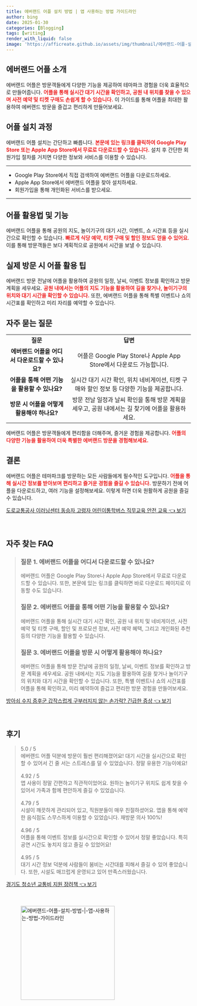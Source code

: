 ```yaml
---
title: 에버랜드 어플 설치 방법 | 앱 사용하는 방법 가이드라인
author: bing
date: 2025-01-30
categories: [Blogging]
tags: [writing]
render_with_liquid: false
image: 'https://afficreate.github.io/assets/img/thumbnail/에버랜드-어플-설치-방법-|-앱-사용하는-방법-가이드라인.webp'
---
```



<h2 id='에버랜드_어플_소개'>에버랜드 어플 소개</h2>

<p>에버랜드 어플은 방문객들에게 다양한 기능을 제공하여 테마파크 경험을 더욱 효율적으로 만들어줍니다. <b><span style="color: #ee2323;">어플을 통해 실시간 대기 시간을 확인하고, 공원 내 위치를 찾을 수 있으며 사전 예약 및 티켓 구매도 손쉽게 할 수 있습니다.</span></b> 이 가이드를 통해 어플을 최대한 활용하여 에버랜드 방문을 즐겁고 편리하게 만들어보세요.</p>

<h2 id='어플_설치_과정'>어플 설치 과정</h2>

<p>에버랜드 어플 설치는 간단하고 빠릅니다. <b><span style="color: #ee2323;">본문에 있는 링크를 클릭하여 Google Play Store 또는 Apple App Store에서 무료로 다운로드할 수 있습니다.</span></b> 설치 후 간단한 회원가입 절차를 거치면 다양한 정보와 서비스를 이용할 수 있습니다.</p>

<hr />

<ul>
    <li>Google Play Store에서 직접 검색하여 에버랜드 어플을 다운로드하세요.</li>
    <li>Apple App Store에서 에버랜드 어플을 찾아 설치하세요.</li>
    <li>회원가입을 통해 개인화된 서비스를 받으세요.</li>
</ul>

<hr />

<h2 id='어플_활용법_및_기능'>어플 활용법 및 기능</h2>

<p>에버랜드 어플을 통해 공원의 지도, 놀이기구의 대기 시간, 이벤트, 쇼 시간표 등을 실시간으로 확인할 수 있습니다. <b><span style="color: #ee2323;">빠르게 식당 예약, 티켓 구매 및 할인 정보도 얻을 수 있어요.</span></b> 이를 통해 방문객들은 보다 계획적으로 공원에서 시간을 보낼 수 있습니다.</p>

<h2 id='실제_방문_시_어플_활용_팁'>실제 방문 시 어플 활용 팁</h2>

<p>에버랜드 방문 전날에 어플을 활용하여 공원의 일정, 날씨, 이벤트 정보를 확인하고 방문 계획을 세우세요. <b><span style="color: #ee2323;">공원 내에서는 어플의 지도 기능을 활용하여 길을 찾거나, 놀이기구의 위치와 대기 시간을 확인할 수 있습니다.</span></b> 또한, 에버랜드 어플을 통해 특별 이벤트나 쇼의 시간표를 확인하고 미리 자리를 예약할 수 있습니다.</p>

<h2 id='자주_묻는_질문'>자주 묻는 질문</h2>

<table>
    <tr>
        <td style="text-align: center; height: 17px;"><b>질문</b></td>
        <td style="text-align: center; height: 17px;"><b>답변</b></td>
    </tr>
    <tr>
        <td style="text-align: center; height: 17px;"><b>에버랜드 어플을 어디서 다운로드할 수 있나요?</b></td>
        <td style="text-align: center; height: 17px;">어플은 Google Play Store나 Apple App Store에서 다운로드 가능합니다.</td>
    </tr>
    <tr>
        <td style="text-align: center; height: 17px;"><b>어플을 통해 어떤 기능을 활용할 수 있나요?</b></td>
        <td style="text-align: center; height: 17px;">실시간 대기 시간 확인, 위치 네비게이션, 티켓 구매와 할인 정보 등 다양한 기능을 제공합니다.</td>
    </tr>
    <tr>
        <td style="text-align: center; height: 17px;"><b>방문 시 어플을 어떻게 활용해야 하나요?</b></td>
        <td style="text-align: center; height: 17px;">방문 전날 일정과 날씨 확인을 통해 방문 계획을 세우고, 공원 내에서는 길 찾기에 어플을 활용하세요.</td>
    </tr>
</table>

<p>에버랜드 어플은 방문객들에게 편리함을 더해주며, 즐거운 경험을 제공합니다. <b><span style="color: #ee2323;">어플의 다양한 기능을 활용하여 더욱 특별한 에버랜드 방문을 경험해보세요.</span></b></p>

<h2 id='결론'>결론</h2>

<p>에버랜드 어플은 테마파크를 방문하는 모든 사람들에게 필수적인 도구입니다. <b><span style="color: #ee2323;">어플을 통해 실시간 정보를 받아보며 편리하고 즐거운 경험을 즐길 수 있습니다.</span></b> 방문하기 전에 어플을 다운로드하고, 여러 기능을 설정해보세요. 이렇게 하면 더욱 원활하게 공원을 즐길 수 있습니다.</p>


<p><a class="click-button" title="도로교통공사 이러닝센터 동승자 고령자 어린이통학버스 직무교육 안전 교육" href="https://afficreate.github.io/posts/%EB%8F%84%EB%A1%9C%EA%B5%90%ED%86%B5%EA%B3%B5%EC%82%AC-%EC%9D%B4%EB%9F%AC%EB%8B%9D%EC%84%BC%ED%84%B0-%EB%8F%99%EC%8A%B9%EC%9E%90-%EA%B3%A0%EB%A0%B9%EC%9E%90-%EC%96%B4%EB%A6%B0%EC%9D%B4%ED%86%B5%ED%95%99%EB%B2%84%EC%8A%A4-%EC%A7%81%EB%AC%B4%EA%B5%90%EC%9C%A1-%EC%95%88%EC%A0%84-%EA%B5%90%EC%9C%A1/" rel="dofollow">도로교통공사 이러닝센터 동승자 고령자 어린이통학버스 직무교육 안전 교육 👈 보기</a></p><br>
<h2 id='자주_찾는_FAQ'>자주 찾는 FAQ</h2>
<div itemscope="" itemtype="https://schema.org/FAQPage"> 
<blockquote> 
<div itemscope="" itemprop="mainEntity" itemtype="https://schema.org/Question"> 
<h3 itemprop="name">질문 1. 에버랜드 어플을 어디서 다운로드할 수 있나요?</h3> 
<div itemscope="" itemprop="acceptedAnswer" itemtype="https://schema.org/Answer"> 
<span itemprop="text"> 
<p>에버랜드 어플은 Google Play Store나 Apple App Store에서 무료로 다운로드할 수 있습니다. 또한, 본문에 있는 링크를 클릭하면 바로 다운로드 페이지로 이동할 수도 있습니다.</p> 
</span> 
</div> 
</div> 

<div itemscope="" itemprop="mainEntity" itemtype="https://schema.org/Question"> 
<h3 itemprop="name">질문 2. 에버랜드 어플을 통해 어떤 기능을 활용할 수 있나요?</h3> 
<div itemscope="" itemprop="acceptedAnswer" itemtype="https://schema.org/Answer"> 
<span itemprop="text"> 
<p>에버랜드 어플을 통해 실시간 대기 시간 확인, 공원 내 위치 및 네비게이션, 사전 예약 및 티켓 구매, 할인 및 프로모션 정보, 사전 예약 혜택, 그리고 개인화된 추천 등의 다양한 기능을 활용할 수 있습니다.</p> 
</span> 
</div> 
</div> 

<div itemscope="" itemprop="mainEntity" itemtype="https://schema.org/Question"> 
<h3 itemprop="name">질문 3. 에버랜드 어플을 방문 시 어떻게 활용해야 하나요?</h3> 
<div itemscope="" itemprop="acceptedAnswer" itemtype="https://schema.org/Answer"> 
<span itemprop="text"> 
<p>에버랜드 어플을 통해 방문 전날에 공원의 일정, 날씨, 이벤트 정보를 확인하고 방문 계획을 세우세요. 공원 내에서는 지도 기능을 활용하여 길을 찾거나 놀이기구의 위치와 대기 시간을 확인할 수 있습니다. 또한, 특별 이벤트나 쇼의 시간표를 어플을 통해 확인하고, 미리 예약하여 즐겁고 편리한 방문 경험을 만들어보세요.</p> 
</span> 
</div> 
</div> 
</blockquote> 
</div>
<p><a class="click-button" title="방아쇠 수지 증후군 갑작스럽게 구부러지지 않는 손가락? 긴급한 증상" href="https://afficreate.github.io/posts/%EB%B0%A9%EC%95%84%EC%87%A0-%EC%88%98%EC%A7%80-%EC%A6%9D%ED%9B%84%EA%B5%B0-%EA%B0%91%EC%9E%91%EC%8A%A4%EB%9F%BD%EA%B2%8C-%EA%B5%AC%EB%B6%80%EB%9F%AC%EC%A7%80%EC%A7%80-%EC%95%8A%EB%8A%94-%EC%86%90%EA%B0%80%EB%9D%BD-%EA%B8%B4%EA%B8%89%ED%95%9C-%EC%A6%9D%EC%83%81/" rel="dofollow">방아쇠 수지 증후군 갑작스럽게 구부러지지 않는 손가락? 긴급한 증상 👈 보기</a></p><br>
<h2 id='후기'>후기</h2>
<div itemscope itemtype="https://schema.org/Product">
  <blockquote>
  <div itemprop="review" itemscope itemtype="https://schema.org/Review">
      <div itemprop="reviewRating" itemscope itemtype="https://schema.org/Rating"> <span itemprop="ratingValue">5.0</span> / <span itemprop="bestRating">5</span> </div>
      <span itemprop="reviewBody">에버랜드 어플 덕분에 방문이 훨씬 편리해졌어요! 대기 시간을 실시간으로 확인할 수 있어서 긴 줄 서는 스트레스를 덜 수 있었습니다. 정말 유용한 기능이에요!</span>
  </div>
  <br>
  <div itemprop="review" itemscope itemtype="https://schema.org/Review">
      <div itemprop="reviewRating" itemscope itemtype="https://schema.org/Rating"> <span itemprop="ratingValue">4.92</span> / <span itemprop="bestRating">5</span> </div>
      <span itemprop="reviewBody">앱 사용이 정말 간편하고 직관적이었어요. 원하는 놀이기구 위치도 쉽게 찾을 수 있어서 가족과 함께 편안하게 즐길 수 있었습니다.</span>
  </div>
  <br>
  <div itemprop="review" itemscope itemtype="https://schema.org/Review">
      <div itemprop="reviewRating" itemscope itemtype="https://schema.org/Rating"> <span itemprop="ratingValue">4.79</span> / <span itemprop="bestRating">5</span> </div>
      <span itemprop="reviewBody">시설이 깨끗하게 관리되어 있고, 직원분들이 매우 친절하셨어요. 앱을 통해 예약한 음식점도 스무스하게 이용할 수 있었습니다. 재방문 의사 100%!</span>
  </div>
  <br>
  <div itemprop="review" itemscope itemtype="https://schema.org/Review">
      <div itemprop="reviewRating" itemscope itemtype="https://schema.org/Rating"> <span itemprop="ratingValue">4.96</span> / <span itemprop="bestRating">5</span> </div>
      <span itemprop="reviewBody">어플을 통해 이벤트 정보를 실시간으로 확인할 수 있어서 정말 좋았습니다. 특히 공연 시간도 놓치지 않고 즐길 수 있었어요!</span>
  </div>
  <br>
  <div itemprop="review" itemscope itemtype="https://schema.org/Review">
      <div itemprop="reviewRating" itemscope itemtype="https://schema.org/Rating"> <span itemprop="ratingValue">4.95</span> / <span itemprop="bestRating">5</span> </div>
      <span itemprop="reviewBody">대기 시간 정보 덕분에 사람들이 붐비는 시간대를 피해서 즐길 수 있어 좋았습니다. 또한, 시설도 매끄럽게 운영되고 있어 만족스러웠습니다.</span>
  </div>
  </blockquote>
</div>
<p><a class="click-button" title="경기도 청소년 교통비 지원 장려책" href="https://afficreate.github.io/posts/%EA%B2%BD%EA%B8%B0%EB%8F%84-%EC%B2%AD%EC%86%8C%EB%85%84-%EA%B5%90%ED%86%B5%EB%B9%84-%EC%A7%80%EC%9B%90-%EC%9E%A5%EB%A0%A4%EC%B1%85/" rel="dofollow">경기도 청소년 교통비 지원 장려책 👈 보기</a></p><br>
<figure class="image"><img src="https://afficreate.github.io/assets/img/thumbnail/에버랜드-어플-설치-방법-|-앱-사용하는-방법-가이드라인.webp" alt="에버랜드-어플-설치-방법-|-앱-사용하는-방법-가이드라인" width="256" height="256"></figure>